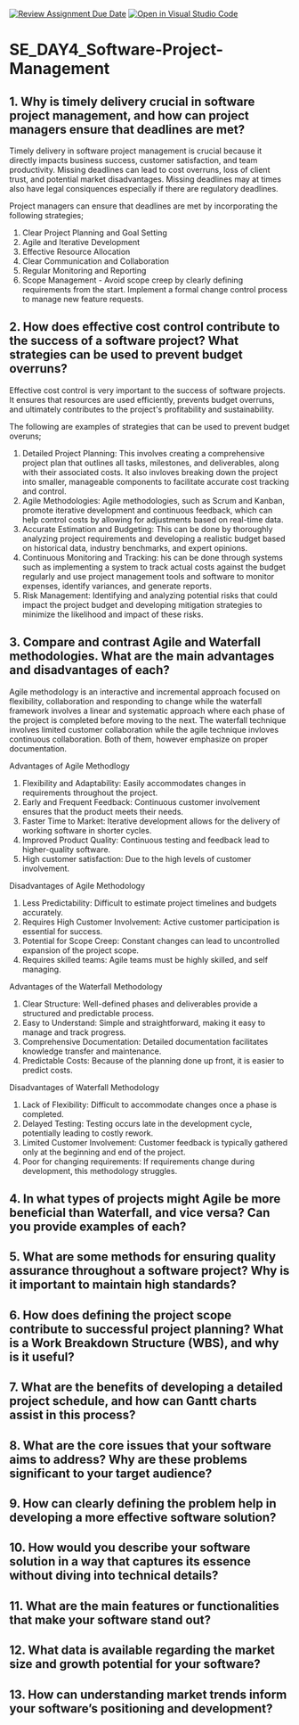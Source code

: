 [![Review Assignment Due Date](https://classroom.github.com/assets/deadline-readme-button-22041afd0340ce965d47ae6ef1cefeee28c7c493a6346c4f15d667ab976d596c.svg)](https://classroom.github.com/a/9pw6JKcu)
[![Open in Visual Studio Code](https://classroom.github.com/assets/open-in-vscode-2e0aaae1b6195c2367325f4f02e2d04e9abb55f0b24a779b69b11b9e10269abc.svg)](https://classroom.github.com/online_ide?assignment_repo_id=18496065&assignment_repo_type=AssignmentRepo)
# SE_DAY4_Software-Project-Management
## 1. Why is timely delivery crucial in software project management, and how can project managers ensure that deadlines are met?
Timely delivery in software project management is crucial because it directly impacts business success, customer satisfaction, and team productivity. Missing deadlines
can lead to cost overruns, loss of client trust, and potential market disadvantages. Missing deadlines may at times also have legal consiquences especially if there are
regulatory deadlines.

Project managers can ensure that deadlines are met by incorporating the following strategies;
1. Clear Project Planning and Goal Setting
2. Agile and Iterative Development
3. Effective Resource Allocation
4. Clear Communication and Collaboration
5. Regular Monitoring and Reporting
6. Scope Management - Avoid scope creep by clearly defining requirements from the start. Implement a formal change control process to manage new feature requests.

## 2. How does effective cost control contribute to the success of a software project? What strategies can be used to prevent budget overruns?
Effective cost control is very important to the success of software projects. It ensures that resources are used efficiently, prevents budget overruns, and ultimately contributes to the project's profitability and sustainability.

The following are examples of strategies that can be used to prevent budget overuns;
1. Detailed Project Planning: This involves creating a comprehensive project plan that outlines all tasks, milestones, and deliverables, along with their associated costs.
   It also invloves breaking down the project into smaller, manageable components to facilitate accurate cost tracking and control.
2. Agile Methodologies: Agile methodologies, such as Scrum and Kanban, promote iterative development and continuous feedback, which can help control costs by allowing for
   adjustments based on real-time data.
3. Accurate Estimation and Budgeting: This can be done by thoroughly analyzing project requirements and developing a realistic budget based on historical data, industry
   benchmarks, and expert opinions.
4. Continuous Monitoring and Tracking: his can be done through systems such as implementing a system to track actual costs against the budget regularly and use project
   management tools and software to monitor expenses, identify variances, and generate reports.
5. Risk Management: Identifying and analyzing potential risks that could impact the project budget and developing mitigation strategies to minimize the likelihood and
   impact of these risks.

## 3. Compare and contrast Agile and Waterfall methodologies. What are the main advantages and disadvantages of each?
Agile methodology is an interactive and incremental approach focused on flexibility, collaboration and responding to change while the waterfall framework involves a linear and systematic approach where each phase of the project is completed before moving to the next. The waterfall technique involves limited customer collaboration while the agile technique invloves continuous collaboration. Both of them, however emphasize on proper documentation.

Advantages of Agile Methodlogy
1. Flexibility and Adaptability: Easily accommodates changes in requirements throughout the project.
2. Early and Frequent Feedback: Continuous customer involvement ensures that the product meets their needs.
3. Faster Time to Market: Iterative development allows for the delivery of working software in shorter cycles.
4. Improved Product Quality: Continuous testing and feedback lead to higher-quality software.
5. High customer satisfaction: Due to the high levels of customer involvement.

Disadvantages of Agile Methodology 
1. Less Predictability: Difficult to estimate project timelines and budgets accurately.
2. Requires High Customer Involvement: Active customer participation is essential for success.
3. Potential for Scope Creep: Constant changes can lead to uncontrolled expansion of the project scope.
4. Requires skilled teams: Agile teams must be highly skilled, and self managing.

Advantages of the Waterfall Methodology
1. Clear Structure: Well-defined phases and deliverables provide a structured and predictable process.
2. Easy to Understand: Simple and straightforward, making it easy to manage and track progress.
3. Comprehensive Documentation: Detailed documentation facilitates knowledge transfer and maintenance.
4. Predictable Costs: Because of the planning done up front, it is easier to predict costs.

Disadvantages of Waterfall Methodology
1. Lack of Flexibility: Difficult to accommodate changes once a phase is completed.
2. Delayed Testing: Testing occurs late in the development cycle, potentially leading to costly rework.
3. Limited Customer Involvement: Customer feedback is typically gathered only at the beginning and end of the project.
4. Poor for changing requirements: If requirements change during development, this methodology struggles.

## 4. In what types of projects might Agile be more beneficial than Waterfall, and vice versa? Can you provide examples of each?

## 5. What are some methods for ensuring quality assurance throughout a software project? Why is it important to maintain high standards?
## 6. How does defining the project scope contribute to successful project planning? What is a Work Breakdown Structure (WBS), and why is it useful?
## 7. What are the benefits of developing a detailed project schedule, and how can Gantt charts assist in this process?
## 8. What are the core issues that your software aims to address? Why are these problems significant to your target audience?
## 9. How can clearly defining the problem help in developing a more effective software solution?
## 10. How would you describe your software solution in a way that captures its essence without diving into technical details?
## 11. What are the main features or functionalities that make your software stand out?
## 12. What data is available regarding the market size and growth potential for your software?
## 13. How can understanding market trends inform your software’s positioning and development?
